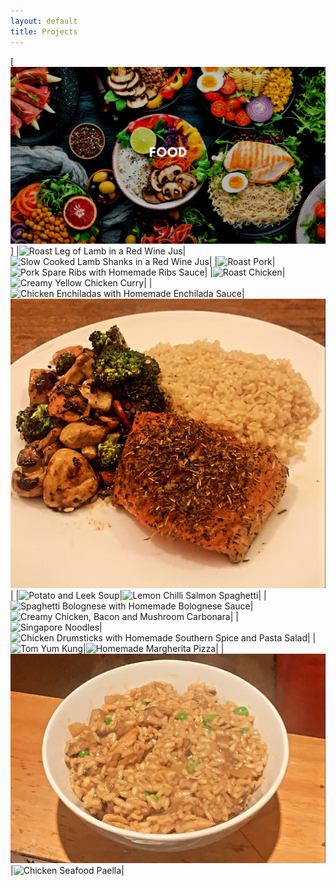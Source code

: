 ```yaml
---
layout: default
title: Projects
---
```


[![Food](assets/images/food.png)]
|![Roast Leg of Lamb in a Red Wine Jus](/assets/images/leg-o-lamb.jpg)|![Slow Cooked Lamb Shanks in a Red Wine Jus](/assets/images/lamb-shanks.jpg)|
|![Roast Pork](/assets/images/roast-pork.jpg)|![Pork Spare Ribs with Homemade Ribs Sauce](/assets/images/spare-ribs.jpg)|
|![Roast Chicken](/assets/images/roast-chicken.jpg)|![Creamy Yellow Chicken Curry](/assets/images/chicken-curry.jpg)|
|![Chicken Enchiladas with Homemade Enchilada Sauce](/assets/images/enchiladas.jpg)|![Oven Baked Salmon](/assets/images/salmon.jpg)|
|![Potato and Leek Soup](/assets/images/potato-leek-soup.jpg)|![Lemon Chilli Salmon Spaghetti](/assets/images/lcss.jpg)|
|![Spaghetti Bolognese with Homemade Bolognese Sauce](/assets/images/bolognese.jpg)|![Creamy Chicken, Bacon and Mushroom Carbonara](/assets/images/carbonara.jpg)|
|![Singapore Noodles](/assets/images/singapore-noodles.jpg)|![Chicken Drumsticks with Homemade Southern Spice and Pasta Salad](/assets/images/chicken-ds.jpg)|
|![Tom Yum Kung](/assets/images/tom-yum-kung.jpg)|![Homemade Margherita Pizza](/assets/images/pizza-hm.jpg)|
|![Chicken and Mushroom Risotto](/assets/images/risotto.jpg)|![Chicken Seafood Paella](/assets/images/paella.jpg)|
